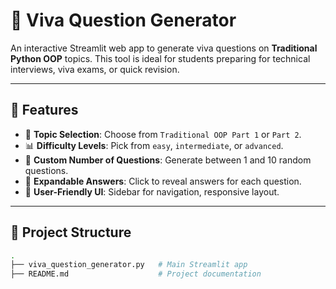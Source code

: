 # 🧠 Viva Question Generator

An interactive Streamlit web app to generate viva questions on **Traditional Python OOP** topics. This tool is ideal for students preparing for technical interviews, viva exams, or quick revision.

---

## 🚀 Features

- 🎯 **Topic Selection**: Choose from `Traditional OOP Part 1` or `Part 2`.
- 📊 **Difficulty Levels**: Pick from `easy`, `intermediate`, or `advanced`.
- 🔢 **Custom Number of Questions**: Generate between 1 and 10 random questions.
- 🧾 **Expandable Answers**: Click to reveal answers for each question.
- 📱 **User-Friendly UI**: Sidebar for navigation, responsive layout.

---

## 📂 Project Structure

```bash
.
├── viva_question_generator.py   # Main Streamlit app
├── README.md                    # Project documentation
